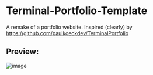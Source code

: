 # Terminal-Portfolio-Template

 A remake of a portfolio website. Inspired (clearly) by https://github.com/paulkoeckdev/TerminalPortfolio

## Preview:
![image](https://user-images.githubusercontent.com/42365887/133562031-b1f681d6-fb82-4853-8c6a-68a233ba2ce0.png)

